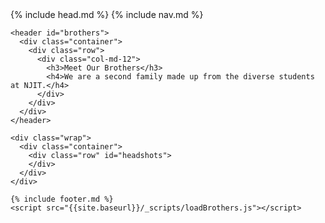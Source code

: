 <!DOCTYPE html>
<html>
  <head>
    {% include head.md %}
  </head>

  <body>
  	{% include nav.md %}

    <header id="brothers">
      <div class="container">
        <div class="row">
          <div class="col-md-12">
            <h3>Meet Our Brothers</h3>
            <h4>We are a second family made up from the diverse students at NJIT.</h4>
          </div>
        </div>
      </div>
    </header>

    <div class="wrap">
      <div class="container">
        <div class="row" id="headshots">
        </div>
      </div>
    </div>

    {% include footer.md %}
    <script src="{{site.baseurl}}/_scripts/loadBrothers.js"></script>
  </body>

</html>
